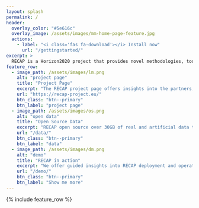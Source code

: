 ```yaml
---
layout: splash
permalink: /
header:
  overlay_color: "#5e616c"
  overlay_image: /assets/images/mm-home-page-feature.jpg
  actions:
    - label: "<i class='fas fa-download'></i> Install now"
      url: "/gettingstarted/"
excerpt: >
  RECAP is a Horizon2020 project that provides novel methodologies, tools and an enabling workflow for automated infrastructure deployment, monitoring, and analytics that result in lower costs and better quality of service.
feature_row:
  - image_path: /assets/images/lm.png
    alt: "project page"
    title: "Project Page"
    excerpt: "The RECAP project page offers insights into the partners, the RECAP approach, as well as finishes deliverables."
    url: "https://recap-project.eu/"
    btn_class: "btn--primary"
    btn_label: "project page"
  - image_path: /assets/images/os.png
    alt: "open data"
    title: "Open Source Data"
    excerpt: "RECAP open source over 30GB of real and artificial data traces available for research activities in cloud computing."
    url: "/data/"
    btn_class: "btn--primary"
    btn_label: "data"
  - image_path: /assets/images/dm.png
    alt: "demo"
    title: "RECAP in action"
    excerpt: "We offer guided insights into RECAP deployment and operation."
    url: "/demo/"
    btn_class: "btn--primary"
    btn_label: "Show me more"      
---
```


{% include feature_row %}